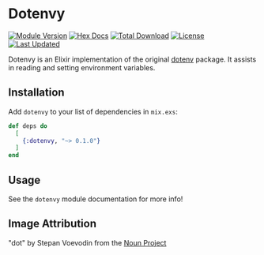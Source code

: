 # Dotenvy

[![Module Version](https://img.shields.io/hexpm/v/dotenvy.svg)](https://hex.pm/packages/dotenvy)
[![Hex Docs](https://img.shields.io/badge/hex-docs-lightgreen.svg)](https://hexdocs.pm/dotenvy/)
[![Total Download](https://img.shields.io/hexpm/dt/dotenvy.svg)](https://hex.pm/packages/dotenvy)
[![License](https://img.shields.io/hexpm/l/dotenvy.svg)](https://hex.pm/packages/dotenvy)
[![Last Updated](https://img.shields.io/github/last-commit/fireproofsocks/dotenvy.svg)](https://github.com/fireproofsocks/dotenvy/commits/master)

Dotenvy is an Elixir implementation of the original [dotenv](https://github.com/bkeepers/dotenv) package. It assists in reading and setting environment variables.

## Installation

Add `dotenvy` to your list of dependencies in `mix.exs`:

```elixir
def deps do
  [
    {:dotenvy, "~> 0.1.0"}
  ]
end
```

## Usage


See the `dotenvy` module documentation for more info!

## Image Attribution

"dot" by Stepan Voevodin from the [Noun Project](https://thenounproject.com/)